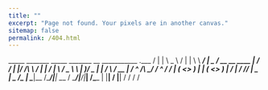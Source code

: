```yaml
---
title: ""
excerpt: "Page not found. Your pixels are in another canvas."
sitemap: false
permalink: /404.html
---
```


   _____  _______      _____    _______          __    ___________                      .___
  /  |  | \   _  \    /  |  |   \      \   _____/  |_  \_   _____/___  __ __  ____    __| _/
 /   |  |_/  /_\  \  /   |  |_  /   |   \ /  _ \   __\  |    __)/  _ \|  |  \/    \  / __ | 
/    ^   /\  \_/   \/    ^   / /    |    (  <_> )  |    |     \(  <_> )  |  /   |  \/ /_/ | 
\____   |  \_____  /\____   |  \____|__  /\____/|__|    \___  / \____/|____/|___|  /\____ | 
     |__|        \/      |__|          \/                   \/                   \/      \/ 

<script type="text/javascript">
  var GOOG_FIXURL_LANG = 'en';
  var GOOG_FIXURL_SITE = '{{ site.url }}'
</script>
<script type="text/javascript"
  src="//linkhelp.clients.google.com/tbproxy/lh/wm/fixurl.js">
</script>
